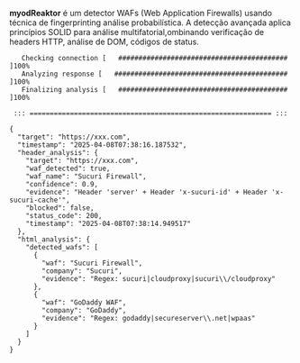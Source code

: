 
**myodReaktor** é um detector WAFs (Web Application Firewalls) usando técnica de fingerprinting  análise probabilística.
A detecção avançada  aplica princípios SOLID para análise multifatorial,ombinando  verificação de headers HTTP, análise de DOM, códigos de status.



```
   Checking connection [   ##########################################     ]100%
   Analyzing response [   ###########################################     ]100%
   Finalizing analysis [   ##########################################     ]100%

 ::: ============================================================ :::

{
  "target": "https://xxx.com",
  "timestamp": "2025-04-08T07:38:16.187532",
  "header_analysis": {
    "target": "https://xxx.com",
    "waf_detected": true,
    "waf_name": "Sucuri Firewall",
    "confidence": 0.9,
    "evidence": "Header 'server' + Header 'x-sucuri-id' + Header 'x-sucuri-cache'",
    "blocked": false,
    "status_code": 200,
    "timestamp": "2025-04-08T07:38:14.949517"
  },
  "html_analysis": {
    "detected_wafs": [
      {
        "waf": "Sucuri Firewall",
        "company": "Sucuri",
        "evidence": "Regex: sucuri|cloudproxy|sucuri\\/cloudproxy"
      },
      {
        "waf": "GoDaddy WAF",
        "company": "GoDaddy",
        "evidence": "Regex: godaddy|secureserver\\.net|wpaas"
      }
    ]
  }
}

```
